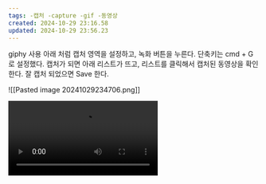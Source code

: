 ```yaml
---
tags: -캡처 -capture -gif -동영상
created: 2024-10-29 23:16.58
updated: 2024-10-29 23:56.23
---
```


giphy  사용
아래 처럼 캡처 영역을 설정하고,
녹화 버튼을 누른다. 단축키는 cmd + G 로 설정했다.
캡처가 되면 아래 리스트가 뜨고, 
리스트를 클릭해서 캡처된 동영상을 확인한다.
잘 캡처 되었으면 Save  한다.


![[Pasted image 20241029234706.png]]




![giphy](/assets/giphy.mp4)  